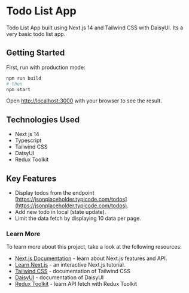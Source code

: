 # Todo List App

Todo List App built using Next.js 14 and Tailwind CSS with DaisyUI.
Its a very basic todo list app.

## Getting Started

First, run with production mode:

```bash
npm run build
# then
npm start
```

Open [http://localhost:3000](http://localhost:3000) with your browser to see the result.

## Technologies Used

- Next js 14
- Typescript
- Tailwind CSS
- DaisyUI
- Redux Toolkit

## Key Features

- Display todos from the endpoint [https://jsonplaceholder.typicode.com/todos](https://jsonplaceholder.typicode.com/todos).
- Add new todo in local (state update).
- Limit the data fetch by displaying 10 data per page.

### Learn More

To learn more about this project, take a look at the following resources:

- [Next.js Documentation](https://nextjs.org/docs) - learn about Next.js features and API.
- [Learn Next.js](https://nextjs.org/learn) - an interactive Next.js tutorial.
- [Tailwind CSS](https://tailwindcss.com/docs) - documentation of Tailwind CSS
- [DaisyUI](https://daisyui.com/docs) - documentation of DaisyUI
- [Redux Toolkit](https://redux-toolkit.js.org/introduction/getting-started) - learn API fetch with Redux Toolkit
